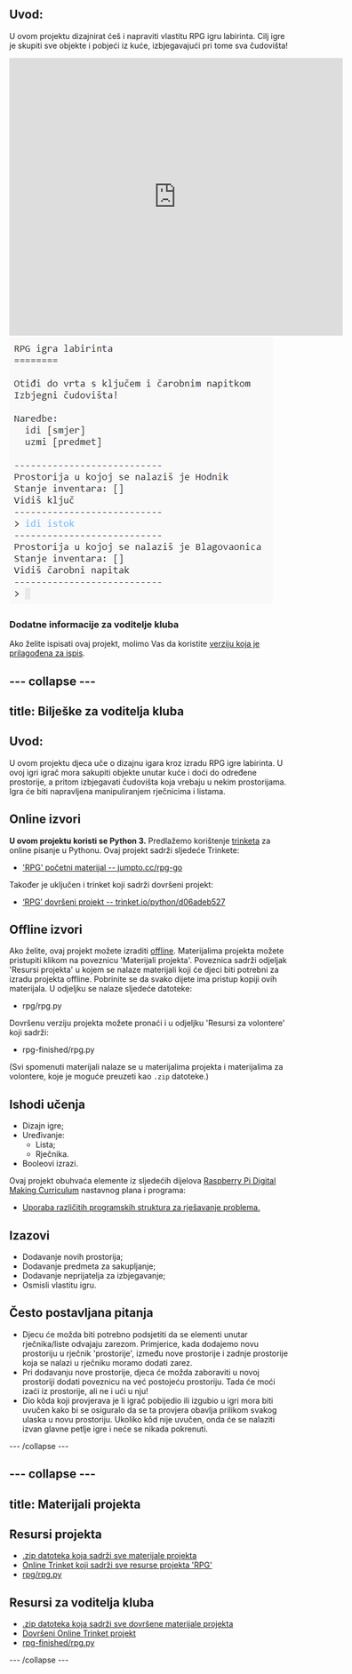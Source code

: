 ## Uvod:

U ovom projektu dizajnirat ćeš i napraviti vlastitu RPG igru labirinta. Cilj igre je skupiti sve objekte i pobjeći iz kuće, izbjegavajući pri tome sva čudovišta!

<div class="trinket">
  <iframe src="https://trinket.io/embed/python/d06adeb527?outputOnly=true&start=result" width="600" height="500" frameborder="0" marginwidth="0" marginheight="0" allowfullscreen>
  </iframe>
  <img src="images/rpg-finished.png">
</div>

### Dodatne informacije za voditelje kluba

Ako želite ispisati ovaj projekt, molimo Vas da koristite [verziju koja je prilagođena za ispis](https://projects.raspberrypi.org/en/projects/rpg/print).

## \--- collapse \---

## title: Bilješke za voditelja kluba

## Uvod:

U ovom projektu djeca uče o dizajnu igara kroz izradu RPG igre labirinta. U ovoj igri igrač mora sakupiti objekte unutar kuće i doći do određene prostorije, a pritom izbjegavati čudovišta koja vrebaju u nekim prostorijama. Igra će biti napravljena manipuliranjem rječnicima i listama.

## Online izvori

**U ovom projektu koristi se Python 3.** Predlažemo korištenje [trinketa](https://trinket.io/) za online pisanje u Pythonu. Ovaj projekt sadrži sljedeće Trinkete:

+ ['RPG' početni materijal -- jumpto.cc/rpg-go](http://jumpto.cc/rpg-go)

Također je uključen i trinket koji sadrži dovršeni projekt:

+ [‘RPG’ dovršeni projekt -- trinket.io/python/d06adeb527](https://trinket.io/python/d06adeb527)

## Offline izvori

Ako želite, ovaj projekt možete izraditi [offline](https://www.codeclubprojects.org/en-GB/resources/python-working-offline/). Materijalima projekta možete pristupiti klikom na poveznicu 'Materijali projekta'. Poveznica sadrži odjeljak 'Resursi projekta' u kojem se nalaze materijali koji će djeci biti potrebni za izradu projekta offline. Pobrinite se da svako dijete ima pristup kopiji ovih materijala. U odjeljku se nalaze sljedeće datoteke:

+ rpg/rpg.py

Dovršenu verziju projekta možete pronaći i u odjeljku 'Resursi za volontere' koji sadrži:

+ rpg-finished/rpg.py

(Svi spomenuti materijali nalaze se u materijalima projekta i materijalima za volontere, koje je moguće preuzeti kao `.zip` datoteke.)

## Ishodi učenja

+ Dizajn igre;
+ Uređivanje: 
    + Lista;
    + Rječnika.
+ Booleovi izrazi.

Ovaj projekt obuhvaća elemente iz sljedećih dijelova [Raspberry Pi Digital Making Curriculum](http://rpf.io/curriculum) nastavnog plana i programa:

+ [Uporaba različitih programskih struktura za rješavanje problema.](https://www.raspberrypi.org/curriculum/programming/builder)

## Izazovi

+ Dodavanje novih prostorija;
+ Dodavanje predmeta za sakupljanje;
+ Dodavanje neprijatelja za izbjegavanje;
+ Osmisli vlastitu igru.

## Često postavljana pitanja

+ Djecu će možda biti potrebno podsjetiti da se elementi unutar rječnika/liste odvajaju zarezom. Primjerice, kada dodajemo novu prostoriju u rječnik 'prostorije', između nove prostorije i zadnje prostorije koja se nalazi u rječniku moramo dodati zarez.
+ Pri dodavanju nove prostorije, djeca će možda zaboraviti u novoj prostoriji dodati poveznicu na već postojeću prostoriju. Tada će moći izaći iz prostorije, ali ne i ući u nju!
+ Dio kôda koji provjerava je li igrač pobijedio ili izgubio u igri mora biti uvučen kako bi se osiguralo da se ta provjera obavlja prilikom svakog ulaska u novu prostoriju. Ukoliko kôd nije uvučen, onda će se nalaziti izvan glavne petlje igre i neće se nikada pokrenuti.

\--- /collapse \---

## \--- collapse \---

## title: Materijali projekta

## Resursi projekta

+ [.zip datoteka koja sadrži sve materijale projekta](resources/rpg-project-resources.zip)
+ [Online Trinket koji sadrži sve resurse projekta 'RPG'](http://jumpto.cc/rpg-go)
+ [rpg/rpg.py](resources/rpg-rpg.py)

## Resursi za voditelja kluba

+ [.zip datoteka koja sadrži sve dovršene materijale projekta](resources/rpg-volunteer-resources.zip)
+ [Dovršeni Online Trinket projekt](https://trinket.io/python/d06adeb527)
+ [rpg-finished/rpg.py](resources/rpg-finished-rpg.py)

\--- /collapse \---
